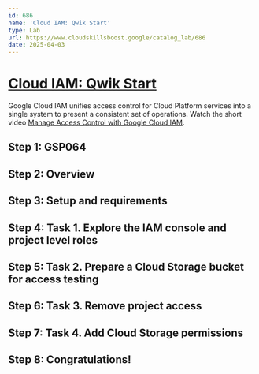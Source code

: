```yaml
---
id: 686
name: 'Cloud IAM: Qwik Start'
type: Lab
url: https://www.cloudskillsboost.google/catalog_lab/686
date: 2025-04-03
---
```


# [Cloud IAM: Qwik Start](https://www.cloudskillsboost.google/catalog_lab/686)

Google Cloud IAM unifies access  control for Cloud Platform services into a single system to present a consistent set of operations. Watch the short video <A HREF="https://youtu.be/PqMGmRhKsnM">Manage Access Control with Google Cloud IAM</A>.

## Step 1: GSP064

## Step 2: Overview

## Step 3: Setup and requirements

## Step 4: Task 1. Explore the IAM console and project level roles

## Step 5: Task 2. Prepare a Cloud Storage bucket for access testing

## Step 6: Task 3. Remove project access

## Step 7: Task 4. Add Cloud Storage permissions

## Step 8: Congratulations!
